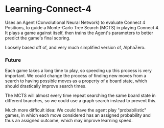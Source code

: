 # Learning-Connect-4

Uses an Agent (Convolutional Neural Network) to evaluate Connect 4 Positions, to guide a Monte-Carlo Tree Search (MCTS) in playing Connect 4.
It plays a game against itself, then trains the Agent's parameters to better predict the game's final scoring.

Loosely based off of, and very much simplified version of, AlphaZero.


### Future

Each game takes a long time to play, so speeding up this process is very important. We could change the process of finding new moves from a search to having possible 
moves as a property of a board state, which should drastically improve search times.

The MCTS will almost every time repeat searching the same board state in different branches, so we could use a graph search instead to prevent this.

Much more difficult idea: We could have the agent play "probabilistic" games, in which each move considered has an assigned probability and thus an assigned outcome,
which may improve learning speed.
